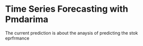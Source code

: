 <h1>Time  Series Forecasting with Pmdarima</h1>
<body>The current prediction is about the anaysis of predicting the stok eprfrmance</body>